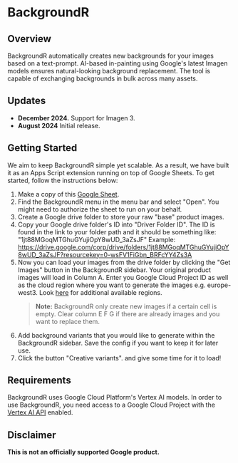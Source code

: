 <!--
Copyright 2024 Google LLC

Licensed under the Apache License, Version 2.0 (the "License");
you may not use this file except in compliance with the License.
You may obtain a copy of the License at

      http://www.apache.org/licenses/LICENSE-2.0

Unless required by applicable law or agreed to in writing, software
distributed under the License is distributed on an "AS IS" BASIS,
WITHOUT WARRANTIES OR CONDITIONS OF ANY KIND, either express or implied.
See the License for the specific language governing permissions and
limitations under the License.
-->

# BackgroundR

## Overview

BackgroundR automatically creates new backgrounds for your images based on a text-prompt. AI-based in-painting using Google's latest Imagen models ensures natural-looking background replacement. The tool is capable of exchanging backgrounds in bulk across many assets.

## Updates

- **December 2024.** Support for Imagen 3.
- **August 2024** Initial release.

## Getting Started

We aim to keep BackgroundR simple yet scalable. As a result, we have built it as an Apps Script extension running on top of Google Sheets. To get started, follow the instructions below:

1. Make a copy of this [Google Sheet](https://docs.google.com/spreadsheets/d/1FPlQbvqovVNlUFsCLJ9c_aEZ9bMDiZxVi4VsDn7daWM/copy).
2. Find the BackgroundR menu in the menu bar and select "Open". You might need to authorize the sheet to run on your behalf.
3. Create a Google drive folder to store your raw "base" product images.
4. Copy your Google drive folder's ID into "Driver Folder ID". The ID is found in the link to your folder path and it should be something like: "1jt88MGoqMTGhuGYujiOpY8wUD_3aZsJF"
   Example: https://drive.google.com/corp/drive/folders/1jt88MGoqMTGhuGYujiOpY8wUD_3aZsJF?resourcekey=0-wsFV1FiGbn_BRFcYY4Zs3A
5. Now you can load your images from the drive folder by clicking the "Get Images" button in the BackgroundR sidebar. Your original product images will load in Column A.
   Enter you Google Cloud Project ID as well as the cloud region where you want to generate the images e.g. europe-west3. Look [here](https://cloud.google.com/vertex-ai/docs/general/locations#europe) for additional available regions.
   > **Note:** BackgroundR only create new images if a certain cell is empty. Clear column E F G if there are already images and you want to replace them.
6. Add background variants that you would like to generate within the BackgroundR sidebar. Save the config if you want to keep it for later use.
7. Click the button "Creative variants".
   and give some time for it to load!

## Requirements

BackgroundR uses Google Cloud Platform's Vertex AI models. In order to use BackgroundR, you need access to a Google Cloud Project with the [Vertex AI API](https://cloud.google.com/vertex-ai/docs/generative-ai/start/quickstarts/api-quickstart) enabled.

## Disclaimer

**This is not an officially supported Google product.**
